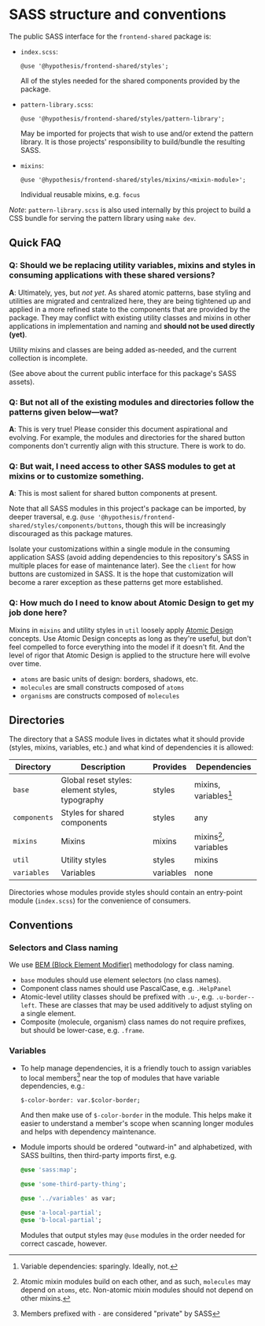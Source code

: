 # SASS structure and conventions

The public SASS interface for the `frontend-shared` package is:

- `index.scss`:

  `@use '@hypothesis/frontend-shared/styles';`

  All of the styles needed for the shared components provided by the package.

- `pattern-library.scss`:

  `@use '@hypothesis/frontend-shared/styles/pattern-library';`

  May be imported for projects that wish to use and/or extend the pattern library. It is those projects' responsibility to build/bundle the resulting SASS.

- `mixins`:

  `@use '@hypothesis/frontend-shared/styles/mixins/<mixin-module>';`

  Individual reusable mixins, e.g. `focus`

_Note_: `pattern-library.scss` is also used internally by this project to build a CSS bundle for serving the pattern library using `make dev`.

## Quick FAQ

### Q: Should we be replacing utility variables, mixins and styles in consuming applications with these shared versions?

**A**: Ultimately, yes, but _not yet_. As shared atomic patterns, base styling and utilities are migrated and centralized here, they are being tightened up and applied in a more refined state to the components that are provided by the package. They may conflict with existing utility classes and mixins in other applications in implementation and naming and **should not be used directly (yet)**.

Utility mixins and classes are being added as-needed, and the current collection is incomplete.

(See above about the current public interface for this package's SASS assets).

### Q: But not all of the existing modules and directories follow the patterns given below—wat?

**A**: This is very true! Please consider this document aspirational and evolving. For example, the modules and directories for the shared button components don't currently align with this structure. There is work to do.

### Q: But wait, I need access to other SASS modules to get at mixins or to customize something.

**A**: This is most salient for shared button components at present.

Note that all SASS modules in this project's package can be imported, by deeper traversal, e.g. `@use '@hypothesis/frontend-shared/styles/components/buttons`, though this will be increasingly discouraged as this package matures.

Isolate your customizations within a single module in the consuming application SASS (avoid adding dependencies to this repository's SASS in multiple places for ease of maintenance later). See the `client` for how buttons are customized in SASS. It is the hope that customization will become a rarer exception as these patterns get more established.

### Q: How much do I need to know about Atomic Design to get my job done here?

Mixins in `mixins` and utility styles in `util` loosely apply [Atomic Design](https://bradfrost.com/blog/post/atomic-web-design/) concepts. Use Atomic Design concepts as long as they're useful, but don't feel compelled to force everything into the model if it doesn't fit. And the level of rigor that Atomic Design is applied to the structure here will evolve over time.

- `atoms` are basic units of design: borders, shadows, etc.
- `molecules` are small constructs composed of `atoms`
- `organisms` are constructs composed of `molecules`

## Directories

The directory that a SASS module lives in dictates what it should provide (styles, mixins, variables, etc.) and what kind of dependencies it is allowed:

| Directory    | Description                                     | Provides  | Dependencies          |
| ------------ | ----------------------------------------------- | --------- | --------------------- |
| `base`       | Global reset styles: element styles, typography | styles    | mixins, variables[^1] |
| `components` | Styles for shared components                    | styles    | any                   |
| `mixins`     | Mixins                                          | mixins    | mixins[^2], variables |
| `util`       | Utility styles                                  | styles    | mixins                |
| `variables`  | Variables                                       | variables | none                  |

Directories whose modules provide styles should contain an entry-point module (`index.scss`) for the convenience of consumers.

## Conventions

### Selectors and Class naming

We use [BEM (Block Element Modifier)](http://getbem.com/) methodology for class naming.

- `base` modules should use element selectors (no class names).
- Component class names should use PascalCase, e.g. `.HelpPanel`
- Atomic-level utility classes should be prefixed with `.u-`, e.g. `.u-border--left`. These are classes that may be used additively to adjust styling on a single element.
- Composite (molecule, organism) class names do not require prefixes, but should be lower-case, e.g. `.frame`.

### Variables

- To help manage dependencies, it is a friendly touch to assign variables to local members[^3] near the top of modules that have variable dependencies, e.g.:

  `$-color-border: var.$color-border;`

  And then make use of `$-color-border` in the module. This helps make it easier to understand a member's scope when scanning longer modules and helps with dependency maintenance.

- Module imports should be ordered "outward-in" and alphabetized, with SASS builtins, then third-party imports first, e.g.

  ```sass
  @use 'sass:map';

  @use 'some-third-party-thing';

  @use '../variables' as var;

  @use 'a-local-partial';
  @use 'b-local-partial';
  ```

  Modules that output styles may `@use` modules in the order needed for correct cascade, however.

[^1]: Variable dependencies: sparingly. Ideally, not.
[^2]: Atomic mixin modules build on each other, and as such, `molecules` may depend on `atoms`, etc. Non-atomic mixin modules should not depend on other mixins.
[^3]: Members prefixed with `-` are considered "private" by SASS
